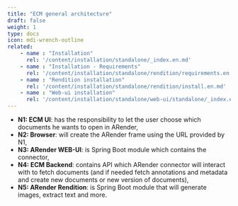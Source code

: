 ```yaml
---
title: "ECM general architecture"
draft: false
weight: 1
type: docs
icon: mdi-wrench-outline
related:
    - name : "Installation"
      rel: '/content/installation/standalone/_index.en.md'
    - name : "Installation - Requirements"
      rel: '/content/installation/standalone/rendition/requirements.en.md'
    - name : "Rendition installation"
      rel: '/content/installation/standalone/rendition/install.en.md'
    - name : "Web-ui installation"
      rel: '/content/installation/standalone/web-ui/standalone/_index.en.md'
---
```



* **N1: ECM UI**: has the responsibility to let the user choose which documents he wants to open in ARender,
* **N2: Browser**: will create the ARender frame using the URL provided by N1,
* **N3: ARender WEB-UI**: is Spring Boot module which contains the connector,
* **N4: ECM Backend**: contains API which ARender connector will interact with to fetch documents (and if needed fetch annotations 
  and metadata and create new documents or new version of documents),
* **N5: ARender Rendition**: is Spring Boot module that will generate images, extract text and more.